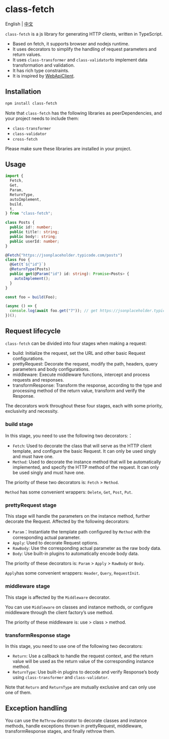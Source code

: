 # class-fetch

English | [中文](./doc/README.cn.md)

`class-fetch` is a js library for generating HTTP clients, written in TypeScript.

- Based on fetch, it supports browser and nodejs runtime.
- It uses decorators to simplify the handling of request parameters and return values.
- It uses `class-transformer` and  `class-validator`to implement data transformation and validation.
- It has rich type constraints.
- It is inspired by [WebApiClient](https://github.com/dotnetcore/WebApiClient).

## Installation

```bash
npm install class-fetch
```

Note that `class-fetch` has the following libraries as peerDependencies, and your project needs to include them:

- `class-transformer`
- `class-validator`
- `cross-fetch`

Please make sure these libraries are installed in your project.

## Usage
```typescript
import {
  Fetch,
  Get,
  Param,
  ReturnType,
  autoImplement,
  build,
  t,
} from "class-fetch";

class Posts {
  public id!: number;
  public title!: string;
  public body!: string;
  public userId: number;
}

@Fetch("https://jsonplaceholder.typicode.com/posts")
class Foo {
  @Get(t`${"id"}`)
  @ReturnType(Posts)
  public get(@Param("id") id: string): Promise<Posts> {
    autoImplement();
  }
}

const foo = build(Foo);

(async () => {
  console.log(await foo.get("7")); // get https://jsonplaceholder.typicode.com/posts/7
})();

```

## Request lifecycle

`class-fetch` can be divided into four stages when making a request:

- build: Initialize the request, set the URL and other basic Request configurations.
- prettyRequest: Decorate the request, modify the path, headers, query parameters and body configurations.
- middleware: Execute middleware functions, intercept and process requests and responses.
- transformResponse: Transform the response, according to the type and processing method of the return value, transform and verify the Response.

The decorators work throughout these four stages, each with some priority, exclusivity and necessity.

### build stage

In this stage, you need to use the following two decorators:：

- `Fetch`: Used to decorate the class that will serve as the HTTP client template, and configure the basic Request. It can only be used singly and must have one.
- `Method`: Used to decorate the instance method that will be automatically implemented, and specify the HTTP method of the request. It can only be used singly and must have one.

The priority of these two decorators is: `Fetch` > `Method`.

`Method` has some convenient wrappers: `Delete`, `Get`, `Post`, `Put`.

### prettyRequest stage

This stage will handle the parameters on the instance method, further decorate the Request. Affected by the following decorators:

- `Param`：Instantiate the template path configured by `Method` with the corresponding actual parameter.
- `Apply`: Used to decorate Request options.
- `RawBody`: Use the corresponding actual parameter as the raw body data.
- `Body`: Use built-in plugins to automatically encode body data.

The priority of these decorators is: `Param` > `Apply` > `RawBody` or `Body`.

`Apply`has some convenient wrappers: `Header`, `Query`, `RequestInit`.

### middleware stage

This stage is affected by the `Middleware` decorator.

You can use `Middleware` on classes and instance methods, or configure middleware through the client factory’s use method.

The priority of these middleware is: use > class > method.

### transformResponse stage

In this stage, you need to use one of the following two decorators:

- `Return`: Use a callback to handle the request context, and the return value will be used as the return value of the corresponding instance method.
- `ReturnType`: Use built-in plugins to decode and verify Response’s body using `class-transformer` and `class-validator`.

Note that `Return` and `ReturnType` are mutually exclusive and can only use one of them.

## Exception handling

You can use the `ReThrow` decorator to decorate classes and instance methods, handle exceptions thrown in prettyRequest, middleware, transformResponse stages, and finally rethrow them.